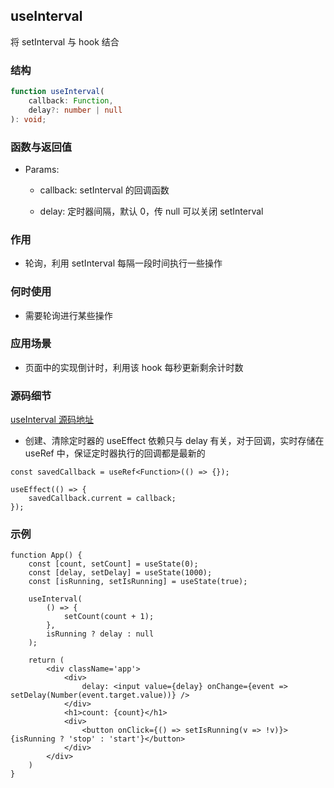 ## useInterval

将 setInterval 与 hook 结合

### 结构

```ts
function useInterval(
    callback: Function,
    delay?: number | null
): void;
```

### 函数与返回值

- Params:

    - callback: setInterval 的回调函数

    - delay: 定时器间隔，默认 0，传 null 可以关闭 setInterval

### 作用

- 轮询，利用 setInterval 每隔一段时间执行一些操作

### 何时使用

- 需要轮询进行某些操作

### 应用场景

- 页面中的实现倒计时，利用该 hook 每秒更新剩余计时数

### 源码细节

[useInterval 源码地址](https://github.com/streamich/react-use/blob/master/src/useInterval.ts)

- 创建、清除定时器的 useEffect 依赖只与 delay 有关，对于回调，实时存储在 useRef 中，保证定时器执行的回调都是最新的

```tsx
const savedCallback = useRef<Function>(() => {});

useEffect(() => {
    savedCallback.current = callback;
});
```

### 示例

```tsx
function App() {
    const [count, setCount] = useState(0);
    const [delay, setDelay] = useState(1000);
    const [isRunning, setIsRunning] = useState(true);

    useInterval(
        () => {
            setCount(count + 1);
        },
        isRunning ? delay : null
    );

    return (
        <div className='app'>
            <div>
                delay: <input value={delay} onChange={event => setDelay(Number(event.target.value))} />
            </div>
            <h1>count: {count}</h1>
            <div>
                <button onClick={() => setIsRunning(v => !v)}>{isRunning ? 'stop' : 'start'}</button>
            </div>
        </div>
    )
}
```
